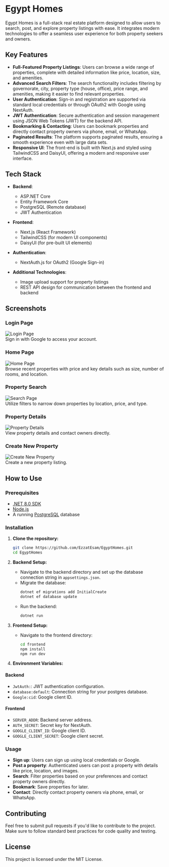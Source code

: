 # Egypt Homes

Egypt Homes is a full-stack real estate platform designed to allow users to search, post, and explore property listings with ease. It integrates modern technologies to offer a seamless user experience for both property seekers and owners.

## Key Features

- **Full-Featured Property Listings**: Users can browse a wide range of properties, complete with detailed information like price, location, size, and amenities.
- **Advanced Search Filters**: The search functionality includes filtering by governorate, city, property type (house, office), price range, and amenities, making it easier to find relevant properties.
- **User Authentication**: Sign-in and registration are supported via standard local credentials or through OAuth2 with Google using NextAuth.
- **JWT Authentication**: Secure authentication and session management using JSON Web Tokens (JWT) for the backend API.
- **Bookmarking & Contacting**: Users can bookmark properties and directly contact property owners via phone, email, or WhatsApp.
- **Paginated Results**: The platform supports paginated results, ensuring a smooth experience even with large data sets.
- **Responsive UI**: The front-end is built with Next.js and styled using TailwindCSS and DaisyUI, offering a modern and responsive user interface.

## Tech Stack

- **Backend**:
  - ASP.NET Core
  - Entity Framework Core
  - PostgreSQL (Remote database)
  - JWT Authentication
- **Frontend**:

  - Next.js (React Framework)
  - TailwindCSS (for modern UI components)
  - DaisyUI (for pre-built UI elements)

- **Authentication**:
  - NextAuth.js for OAuth2 (Google Sign-in)
- **Additional Technologies**:
  - Image upload support for property listings
  - REST API design for communication between the frontend and backend

## Screenshots

### Login Page

![Login Page](/.github/images/login.png)  
Sign in with Google to access your account.

### Home Page

![Home Page](/.github/images/home.png)  
Browse recent properties with price and key details such as size, number of rooms, and location.

### Property Search

![Search Page](/.github/images/search.png)  
Utilize filters to narrow down properties by location, price, and type.

### Property Details

![Property Details](/.github/images/preview.png)  
View property details and contact owners directly.

### Create New Property

![Create New Property](/.github/images/add.png)  
Create a new property listing.

## How to Use

### Prerequisites

- [.NET 8.0 SDK](https://dotnet.microsoft.com/download)
- [Node.js](https://nodejs.org/)
- A running [PostgreSQL](https://www.postgresql.org/download/) database

### Installation

1. **Clone the repository:**

   ```bash
   git clone https://github.com/EzzatEsam/EgyptHomes.git
   cd EgyptHomes
   ```

2. **Backend Setup:**

   - Navigate to the backend directory and set up the database connection string in `appsettings.json`.
   - Migrate the database:
     ```bash
     dotnet ef migrations add InitialCreate
     dotnet ef database update
     ```
   - Run the backend:
     ```bash
     dotnet run
     ```

3. **Frontend Setup:**

   - Navigate to the frontend directory:
     ```bash
     cd frontend
     npm install
     npm run dev
     ```

4. **Environment Variables:**

#### Backend

- `JwtAuth:`: JWT authentication configuration.
- `database:default`: Connection string for your postgres database.
- `Google:cid`: Google client ID.

#### Frontend

- `SERVER_ADDR`: Backend server address.
- `AUTH_SECRET`: Secret key for NextAuth.
- `GOOGLE_CLIENT_ID`: Google client ID.
- `GOOGLE_CLIENT_SECRET`: Google client secret.

### Usage

- **Sign up**: Users can sign up using local credentials or Google.
- **Post a property**: Authenticated users can post a property with details like price, location, and images.
- **Search**: Filter properties based on your preferences and contact property owners directly.
- **Bookmark**: Save properties for later.
- **Contact**: Directly contact property owners via phone, email, or WhatsApp.

## Contributing

Feel free to submit pull requests if you'd like to contribute to the project. Make sure to follow standard best practices for code quality and testing.

## License

This project is licensed under the MIT License.
